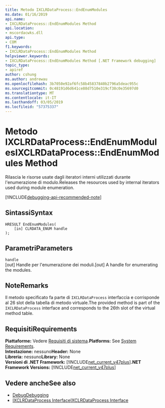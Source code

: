 ```yaml
---
title: Metodo IXCLRDataProcess::EndEnumModules
ms.date: 01/16/2019
api.name:
- IXCLRDataProcess::EndEnumModules Method
api.location:
- mscordacwks.dll
api.type:
- COM
f1.keywords:
- IXCLRDataProcess::EndEnumModules Method
helpviewer.keywords:
- IXCLRDataProcess::EndEnumModules Method [.NET Framework debugging]
topic_type:
- apiref
author: cshung
ms.author: andrewau
ms.openlocfilehash: 3b7050e92af6fc58b45837840b2796a5deac955c
ms.sourcegitcommit: 0c48191d6d641ce88d7510e319cf38c0e35697d0
ms.translationtype: MT
ms.contentlocale: it-IT
ms.lasthandoff: 03/05/2019
ms.locfileid: "57375337"
---
```

# <a name="ixclrdataprocessendenummodules-method"></a><span data-ttu-id="01421-102">Metodo IXCLRDataProcess::EndEnumModules</span><span class="sxs-lookup"><span data-stu-id="01421-102">IXCLRDataProcess::EndEnumModules Method</span></span>

<span data-ttu-id="01421-103">Rilascia le risorse usate dagli iteratori interni utilizzati durante l'enumerazione di modulo.</span><span class="sxs-lookup"><span data-stu-id="01421-103">Releases the resources used by internal iterators used during module enumeration.</span></span>

[!INCLUDE[debugging-api-recommended-note](../../../../includes/debugging-api-recommended-note.md)]

## <a name="syntax"></a><span data-ttu-id="01421-104">Sintassi</span><span class="sxs-lookup"><span data-stu-id="01421-104">Syntax</span></span>
```
HRESULT EndEnumModules(
    [in] CLRDATA_ENUM handle
);
```

## <a name="parameters"></a><span data-ttu-id="01421-105">Parametri</span><span class="sxs-lookup"><span data-stu-id="01421-105">Parameters</span></span>

`handle`\
<span data-ttu-id="01421-106">[out] Handle per l'enumerazione dei moduli.</span><span class="sxs-lookup"><span data-stu-id="01421-106">[out] A handle for enumerating the modules.</span></span>

## <a name="remarks"></a><span data-ttu-id="01421-107">Note</span><span class="sxs-lookup"><span data-stu-id="01421-107">Remarks</span></span>

<span data-ttu-id="01421-108">Il metodo specificato fa parte di `IXCLRDataProcess` interfaccia e corrisponde al 26 slot della tabella di metodo virtuale.</span><span class="sxs-lookup"><span data-stu-id="01421-108">The provided method is part of the `IXCLRDataProcess` interface and corresponds to the 26th slot of the virtual method table.</span></span>

## <a name="requirements"></a><span data-ttu-id="01421-109">Requisiti</span><span class="sxs-lookup"><span data-stu-id="01421-109">Requirements</span></span>

<span data-ttu-id="01421-110">**Piattaforme:** Vedere [Requisiti di sistema](../../../../docs/framework/get-started/system-requirements.md).</span><span class="sxs-lookup"><span data-stu-id="01421-110">**Platforms:** See [System Requirements](../../../../docs/framework/get-started/system-requirements.md).</span></span>   
<span data-ttu-id="01421-111">**Intestazione:** nessuno</span><span class="sxs-lookup"><span data-stu-id="01421-111">**Header:** None</span></span>   
<span data-ttu-id="01421-112">**Libreria:** nessuno</span><span class="sxs-lookup"><span data-stu-id="01421-112">**Library:** None</span></span>   
<span data-ttu-id="01421-113">**Versioni di .NET Framework:** [!INCLUDE[net_current_v47plus](../../../../includes/net-current-v47plus.md)]</span><span class="sxs-lookup"><span data-stu-id="01421-113">**.NET Framework Versions:** [!INCLUDE[net_current_v47plus](../../../../includes/net-current-v47plus.md)]</span></span>   

## <a name="see-also"></a><span data-ttu-id="01421-114">Vedere anche</span><span class="sxs-lookup"><span data-stu-id="01421-114">See also</span></span>

- [<span data-ttu-id="01421-115">Debug</span><span class="sxs-lookup"><span data-stu-id="01421-115">Debugging</span></span>](index.md)
- [<span data-ttu-id="01421-116">IXCLRDataProcess Interface</span><span class="sxs-lookup"><span data-stu-id="01421-116">IXCLRDataProcess Interface</span></span>](ixclrdataprocess-interface.md)

